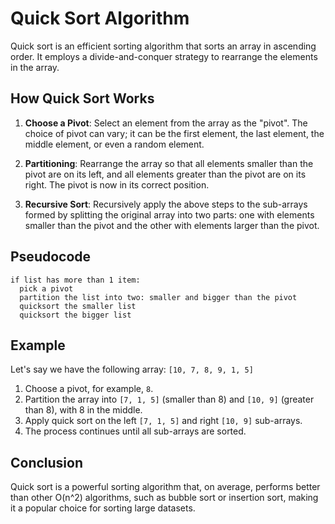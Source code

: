 # Quick Sort Algorithm

Quick sort is an efficient sorting algorithm that sorts an array in ascending order. It employs a divide-and-conquer strategy to rearrange the elements in the array.

## How Quick Sort Works

1. **Choose a Pivot**: Select an element from the array as the "pivot". The choice of pivot can vary; it can be the first element, the last element, the middle element, or even a random element.

2. **Partitioning**: Rearrange the array so that all elements smaller than the pivot are on its left, and all elements greater than the pivot are on its right. The pivot is now in its correct position.

3. **Recursive Sort**: Recursively apply the above steps to the sub-arrays formed by splitting the original array into two parts: one with elements smaller than the pivot and the other with elements larger than the pivot.

## Pseudocode
```
if list has more than 1 item:
  pick a pivot
  partition the list into two: smaller and bigger than the pivot
  quicksort the smaller list
  quicksort the bigger list
```

## Example

Let's say we have the following array: `[10, 7, 8, 9, 1, 5]`

1. Choose a pivot, for example, `8`.
2. Partition the array into `[7, 1, 5]` (smaller than 8) and `[10, 9]` (greater than 8), with 8 in the middle.
3. Apply quick sort on the left `[7, 1, 5]` and right `[10, 9]` sub-arrays.
4. The process continues until all sub-arrays are sorted.

## Conclusion

Quick sort is a powerful sorting algorithm that, on average, performs better than other O(n^2) algorithms, such as bubble sort or insertion sort, making it a popular choice for sorting large datasets.
